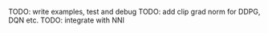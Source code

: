 TODO: write examples, test and debug
TODO: add clip grad norm for DDPG, DQN etc.
TODO: integrate with NNI
